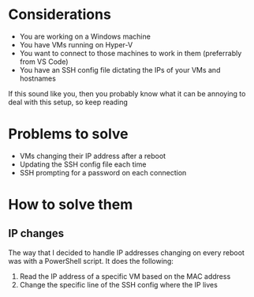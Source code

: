 # Considerations

- You are working on a Windows machine
- You have VMs running on Hyper-V
- You want to connect to those machines to work in them (preferrably from VS Code)
- You have an SSH config file dictating the IPs of your VMs and hostnames

If this sound like you, then you probably know what it can be annoying to deal with this setup, so keep reading

# Problems to solve

- VMs changing their IP address after a reboot
- Updating the SSH config file each time
- SSH prompting for a password on each connection

# How to solve them

## IP changes

The way that I decided to handle IP addresses changing on every reboot was with a PowerShell script. It does the following: 

1. Read the IP address of a specific VM based on the MAC address
2. Change the specific line of the SSH config where the IP lives

